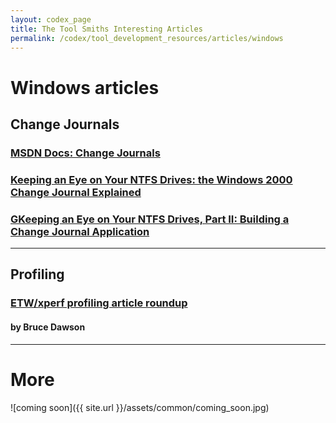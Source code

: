 ```yaml
---
layout: codex_page
title: The Tool Smiths Interesting Articles
permalink: /codex/tool_development_resources/articles/windows
---
```


# Windows articles

## Change Journals
### [MSDN Docs: Change Journals](https://msdn.microsoft.com/en-us/aa363798.aspx)
### [Keeping an Eye on Your NTFS Drives: the Windows 2000 Change Journal Explained](https://www.microsoft.com/msj/0999/journal/journal.aspx )
### [GKeeping an Eye on Your NTFS Drives, Part II: Building a Change Journal Application](https://www.microsoft.com/msj/1099/journal2/journal2.aspx)

------

## Profiling
### [ETW/xperf profiling article roundup](https://randomascii.wordpress.com/2015/09/24/etw-central/)
#### by Bruce Dawson
          
------

# More
![coming soon]({{ site.url }}/assets/common/coming_soon.jpg)